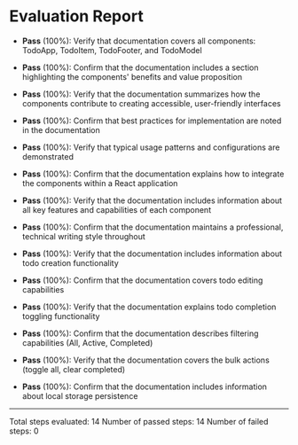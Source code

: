 # Evaluation Report

- **Pass** (100%): Verify that documentation covers all components: TodoApp, TodoItem, TodoFooter, and TodoModel
  
- **Pass** (100%): Confirm that the documentation includes a section highlighting the components' benefits and value proposition
  
- **Pass** (100%): Verify that the documentation summarizes how the components contribute to creating accessible, user-friendly interfaces
  
- **Pass** (100%): Confirm that best practices for implementation are noted in the documentation
  
- **Pass** (100%): Verify that typical usage patterns and configurations are demonstrated
  
- **Pass** (100%): Confirm that the documentation explains how to integrate the components within a React application
  
- **Pass** (100%): Verify that the documentation includes information about all key features and capabilities of each component
  
- **Pass** (100%): Confirm that the documentation maintains a professional, technical writing style throughout
  
- **Pass** (100%): Verify that the documentation includes information about todo creation functionality
  
- **Pass** (100%): Confirm that the documentation covers todo editing capabilities
  
- **Pass** (100%): Verify that the documentation explains todo completion toggling functionality
  
- **Pass** (100%): Confirm that the documentation describes filtering capabilities (All, Active, Completed)
  
- **Pass** (100%): Verify that the documentation covers the bulk actions (toggle all, clear completed)
  
- **Pass** (100%): Confirm that the documentation includes information about local storage persistence

---

Total steps evaluated: 14
Number of passed steps: 14
Number of failed steps: 0